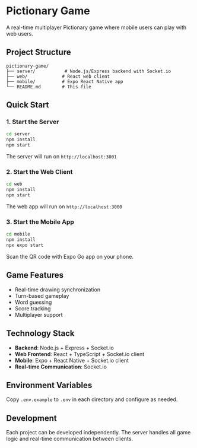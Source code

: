 # Pictionary Game

A real-time multiplayer Pictionary game where mobile users can play with web users.

## Project Structure

```
pictionary-game/
├── server/           # Node.js/Express backend with Socket.io
├── web/             # React web client
├── mobile/          # Expo React Native app
└── README.md        # This file
```

## Quick Start

### 1. Start the Server

```bash
cd server
npm install
npm start
```

The server will run on `http://localhost:3001`

### 2. Start the Web Client

```bash
cd web
npm install
npm start
```

The web app will run on `http://localhost:3000`

### 3. Start the Mobile App

```bash
cd mobile
npm install
npx expo start
```

Scan the QR code with Expo Go app on your phone.

## Game Features

- Real-time drawing synchronization
- Turn-based gameplay
- Word guessing
- Score tracking
- Multiplayer support

## Technology Stack

- **Backend**: Node.js + Express + Socket.io
- **Web Frontend**: React + TypeScript + Socket.io client
- **Mobile**: Expo + React Native + Socket.io client
- **Real-time Communication**: Socket.io

## Environment Variables

Copy `.env.example` to `.env` in each directory and configure as needed.

## Development

Each project can be developed independently. The server handles all game logic and real-time communication between clients.
